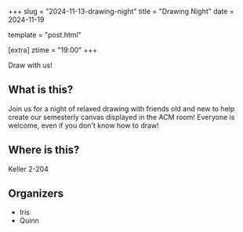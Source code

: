 +++
slug = "2024-11-13-drawing-night"
title = "Drawing Night"
date = 2024-11-19

template = "post.html"

[extra]
ztime = "19:00"
+++

Draw with us!

<!-- more -->

## What is this?

Join us for a night of relaxed drawing with friends old and new to help create our semesterly canvas displayed in the ACM room! Everyone is welcome, even if you don't know how to draw!

## Where is this?

Keller 2-204

## Organizers
* Iris
* Quinn

